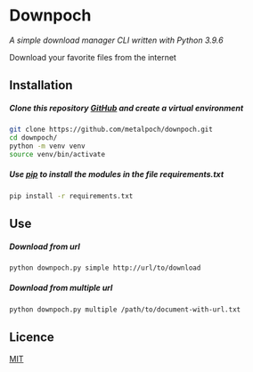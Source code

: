 # Downpoch

*A simple download manager CLI written with Python 3.9.6*

Download your favorite files from the internet 

## Installation

##### Clone this repository [GitHub](https://github.com/metalpoch/downpoch) and create a virtual environment
```bash
git clone https://github.com/metalpoch/downpoch.git
cd downpoch/
python -m venv venv
source venv/bin/activate
```

##### Use [pip](https://pip.pypa.io/en/stable/) to install the modules in the file requirements.txt 
```bash
pip install -r requirements.txt
```

## Use
##### Download from url
```bash
python downpoch.py simple http://url/to/download
```

##### Download from multiple url
```bash
python downpoch.py multiple /path/to/document-with-url.txt
```

## Licence
[MIT](https://choosealicense.com/licenses/mit/)
